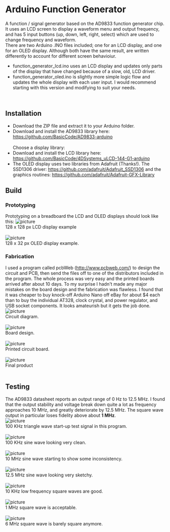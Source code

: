 # Arduino Function Generator

A function / signal generator based on the AD9833 function generator chip. It uses an LCD screen to display a waveform menu and output frequency, and has 5 input buttons (up, down, left, right, select) which are 
used to change frequency and waveform.<br>
There are two Arduino .INO files included; one for an LCD display, and one for an OLED display. Although both have the same result, are written differently to account for different screen behavioiur.<br>
* function_generator_lcd.ino uses an LCD display and updates only parts of the display that have changed because of a slow, old, LCD driver.
* function_generator_oled.ino is slightly more simple logic flow and updates the whole display with each user input. I would recommend starting with this version and modifying to suit your needs.
<br>

## Installation
* Download the ZIP file and extract it to your Arduino folder.
* Download and install the AD9833 library here: https://github.com/BasicCode/AD9833-arduino<br><br>
Choose a display library:
* Download and install the LCD library here: https://github.com/BasicCode/4DSystems_uLCD-144-G1-arduino
* The OLED display uses two libraries from Adafruit (Thanks!). The SSD1306 driver: https://github.com/adafruit/Adafruit_SSD1306 and the graphics routines: https://github.com/adafruit/Adafruit-GFX-Library

## Build
### Prototyping
Prototyping on a breadboard the LCD and OLED displays should look like this:
![picture](images/LCD_display.jpg)<br>
128 x 128 px LCD display example<br><br>
![picture](images/OLED_display.jpg)<br>
128 x 32 px OLED display example.<br>
### Fabrication
I used a program called pcbWeb (http://www.pcbweb.com/) to design the circuit and PCB, then send the files off to one of the distributors included in the program. The whole process was very easy and the 
printed boards arrived after about 10 days. To my surprise I hadn't made any major mistakes on the board design and the fabrication was flawless. I found that it was cheaper to buy knock-off Arduino Nano
off eBay for about $4 each than to buy the individual AT328, clock crystal, and power regulator, and USB socket components. It looks amateurish but it gets the job done.<br>
![picture](images/circuit_diagram.png)<br>
Circuit diagram.<br><br>
![picture](images/board_layout.png)<br>
Board design.<br><br>
![picture](images/actual_pcb.jpg)<br>
Printed circuit board.<br><br>
![picture](images/final_working.jpg)<br>
Final product<br><br>

## Testing
The AD9833 datasheet reports an output range of 0 Hz to 12.5 MHz. I found that the output stability and voltage break down quite a lot as frequency approaches 10 MHz, and greatly deteriorate by 12.5 MHz.
The square wave output in particular loses fidelity above about **1 MHz**.<br>
![picture](images/100khz-triangle-wave.png)<br>
100 KHz triangle wave start-up test signal in this program.<br><br>
![picture](images/100khz-sine-wave.png)<br>
100 KHz sine wave looking very clean.<br><br>
![picture](images/10mhz-sine-wave.png)<br>
10 MHz sine wave starting to show some inconsistency.<br><br>
![picture](images/12mhz-sine-wave.png)<br>
12.5 MHz sine wave looking very sketchy.<br><br>
![picture](images/10khz-square-wave-slew.png)<br>
10 KHz low frequency square waves are good.<br><br>
![picture](images/1mhz-square-wave.png)<br>
1 MHz square wave is acceptable.<br><br>
![picture](images/6mhz-square-wave.png)<br>
6 MHz square wave is barely square anymore.<br>
